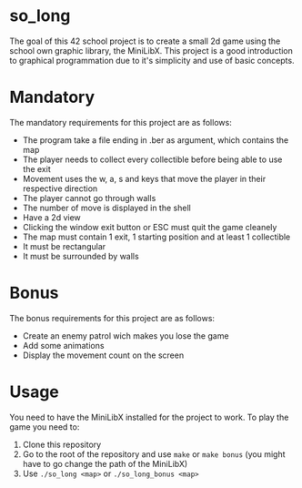 # so_long
The goal of this 42 school project is to create a small 2d game using the school own graphic library, the MiniLibX. This project is a good introduction to graphical programmation due to it's simplicity and use of basic concepts.
# Mandatory
The mandatory requirements for this project are as follows:
  - The program take a file ending in .ber as argument, which contains the map
  - The player needs to collect every collectible before being able to use the exit
  - Movement uses the w, a, s and keys that move the player in their respective direction
  - The player cannot go through walls
  - The number of move is displayed in the shell
  - Have a 2d view
  - Clicking the window exit button or ESC must quit the game cleanely
  - The map must contain 1 exit, 1 starting position and at least 1 collectible
  - It must be rectangular
  - It must be surrounded by walls
# Bonus
The bonus requirements for this project are as follows:
  - Create an enemy patrol wich makes you lose the game
  - Add some animations
  - Display the movement count on the screen
 # Usage
 You need to have the MiniLibX installed for the project to work. To play the game you need to:
 1. Clone this repository
 2. Go to the root of the repository and use `make` or `make bonus` (you might have to go change the path of the MiniLibX)
 3. Use `./so_long <map>` or `./so_long_bonus <map>`
